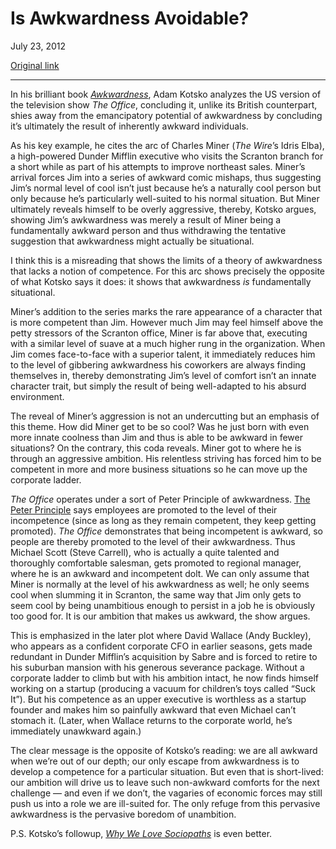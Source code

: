 Is Awkwardness Avoidable?
=========================

July 23, 2012

[Original link](http://www.aaronsw.com/weblog/awkwardoffice)

* * * * *

In his brilliant book
*[Awkwardness](http://books.theinfo.org/go/B005HKROXE)*, Adam Kotsko
analyzes the US version of the television show *The Office*, concluding
it, unlike its British counterpart, shies away from the emancipatory
potential of awkwardness by concluding it’s ultimately the result of
inherently awkward individuals.

As his key example, he cites the arc of Charles Miner (*The Wire*’s
Idris Elba), a high-powered Dunder Mifflin executive who visits the
Scranton branch for a short while as part of his attempts to improve
northeast sales. Miner’s arrival forces Jim into a series of awkward
comic mishaps, thus suggesting Jim’s normal level of cool isn’t just
because he’s a naturally cool person but only because he’s particularly
well-suited to his normal situation. But Miner ultimately reveals
himself to be overly aggressive, thereby, Kotsko argues, showing Jim’s
awkwardness was merely a result of Miner being a fundamentally awkward
person and thus withdrawing the tentative suggestion that awkwardness
might actually be situational.

I think this is a misreading that shows the limits of a theory of
awkwardness that lacks a notion of competence. For this arc shows
precisely the opposite of what Kotsko says it does: it shows that
awkwardness *is* fundamentally situational.

Miner’s addition to the series marks the rare appearance of a character
that is more competent than Jim. However much Jim may feel himself above
the petty stressors of the Scranton office, Miner is far above that,
executing with a similar level of suave at a much higher rung in the
organization. When Jim comes face-to-face with a superior talent, it
immediately reduces him to the level of gibbering awkwardness his
coworkers are always finding themselves in, thereby demonstrating Jim’s
level of comfort isn’t an innate character trait, but simply the result
of being well-adapted to his absurd environment.

The reveal of Miner’s aggression is not an undercutting but an emphasis
of this theme. How did Miner get to be so cool? Was he just born with
even more innate coolness than Jim and thus is able to be awkward in
fewer situations? On the contrary, this coda reveals. Miner got to where
he is through an aggressive ambition. His relentless striving has forced
him to be competent in more and more business situations so he can move
up the corporate ladder.

*The Office* operates under a sort of Peter Principle of awkwardness.
[The Peter Principle](https://en.wikipedia.org/wiki/Peter_Principle)
says employees are promoted to the level of their incompetence (since as
long as they remain competent, they keep getting promoted). *The Office*
demonstrates that being incompetent is awkward, so people are thereby
promoted to the level of their awkwardness. Thus Michael Scott (Steve
Carrell), who is actually a quite talented and thoroughly comfortable
salesman, gets promoted to regional manager, where he is an awkward and
incompetent dolt. We can only assume that Miner is normally at the level
of his awkwardness as well; he only seems cool when slumming it in
Scranton, the same way that Jim only gets to seem cool by being
unambitious enough to persist in a job he is obviously too good for. It
is our ambition that makes us awkward, the show argues.

This is emphasized in the later plot where David Wallace (Andy Buckley),
who appears as a confident corporate CFO in earlier seasons, gets made
redundant in Dunder Mifflin’s acquisition by Sabre and is forced to
retire to his suburban mansion with his generous severance package.
Without a corporate ladder to climb but with his ambition intact, he now
finds himself working on a startup (producing a vacuum for children’s
toys called “Suck It”). But his competence as an upper executive is
worthless as a startup founder and makes him so painfully awkward that
even Michael can’t stomach it. (Later, when Wallace returns to the
corporate world, he’s immediately unawkward again.)

The clear message is the opposite of Kotsko’s reading: we are all
awkward when we’re out of our depth; our only escape from awkwardness is
to develop a competence for a particular situation. But even that is
short-lived: our ambition will drive us to leave such non-awkward
comforts for the next challenge — and even if we don’t, the vagaries of
economic forces may still push us into a role we are ill-suited for. The
only refuge from this pervasive awkwardness is the pervasive boredom of
unambition.

P.S. Kotsko’s followup, *[Why We Love
Sociopaths](http://books.theinfo.org/go/178099091X)* is even better.
